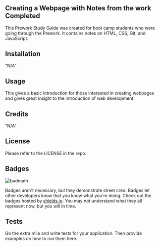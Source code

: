 # <Prework-Study-Guide Webpage>

## Creating a Webpage with Notes from the work Completed

This Prework Study Guide was created for boot camp students who were going through the Prework. It contains notes on HTML, CSS, Git, and JavaScript.


## Installation

"N/A"

## Usage

This gives a basic introduction for those interested in creating webpages and gives great insight to the introduction of web development.

## Credits

"N/A"

## License

Please refer to the LICENSE in the repo.

## Badges

![badmath](https://img.shields.io/github/languages/top/nielsenjared/badmath)

Badges aren't necessary, but they demonstrate street cred. Badges let other developers know that you know what you're doing. Check out the badges hosted by [shields.io](https://shields.io/). You may not understand what they all represent now, but you will in time.

## Tests

Go the extra mile and write tests for your application. Then provide examples on how to run them here.